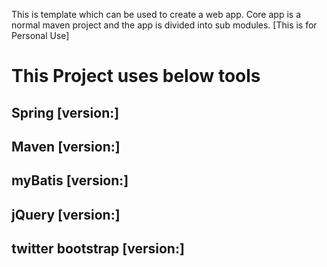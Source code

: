 This is template which can be used to create a web app. 
Core app is a normal maven project and the app is divided into sub modules.
[This is for Personal Use]

This Project uses below tools 
=============================
## Spring [version:]
## Maven [version:]
## myBatis [version:]
## jQuery [version:]
## twitter bootstrap [version:]

  		